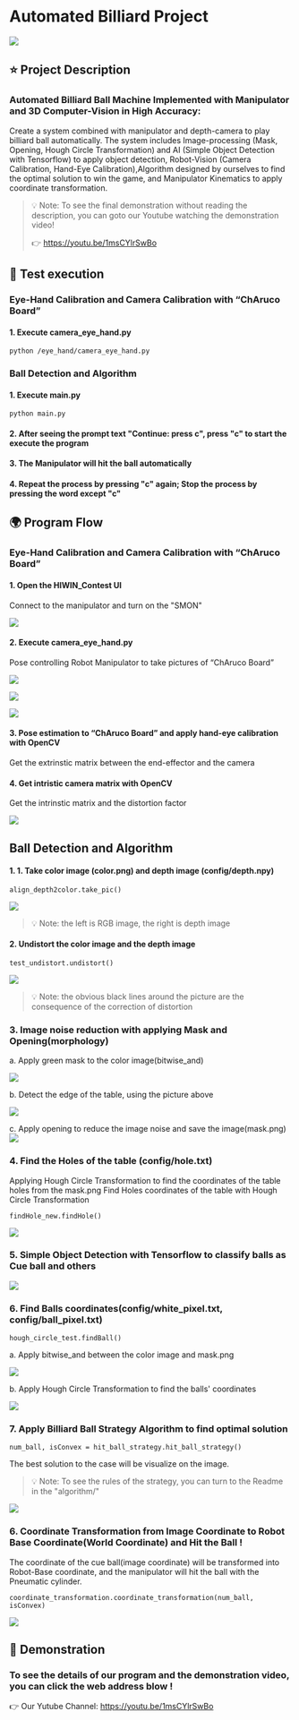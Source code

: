 # Automated Billiard Project
![](https://i.imgur.com/vIP16V4.png)

## :star: Project Description
### Automated Billiard Ball Machine Implemented with Manipulator and 3D Computer-Vision in High Accuracy:
Create a system combined with manipulator and depth-camera to play billiard ball automatically. The system includes Image-processing (Mask, Opening, Hough Circle Transformation) and AI (Simple Object Detection with Tensorflow) to apply object detection, Robot-Vision (Camera Calibration, Hand-Eye Calibration),Algorithm designed by ourselves to find the optimal solution to win the game, and Manipulator Kinematics to apply coordinate transformation.

> :bulb: Note: To see the final demonstration without reading the description, you can goto our Youtube watching the demonstration video!
> 
> :point_right:  https://youtu.be/1msCYlrSwBo

## :orange_book:  Test execution

### Eye-Hand Calibration and Camera Calibration with “ChAruco Board”
#### 1. Execute camera_eye_hand.py
```
python /eye_hand/camera_eye_hand.py
```

### Ball Detection and Algorithm
#### 1. Execute main.py
```
python main.py
```
#### 2. After seeing the prompt text "Continue: press c", press "c" to start the execute the program
#### 3. The Manipulator will hit the ball automatically
#### 4. Repeat the process by pressing "c" again; Stop the process by pressing the word except "c"

## :earth_africa: Program Flow
### Eye-Hand Calibration and Camera Calibration with “ChAruco Board”
#### 1. Open the HIWIN_Contest UI
Connect to the manipulator and turn on the "SMON"

![](https://i.imgur.com/7O9CLiL.png)

#### 2. Execute camera_eye_hand.py
Pose controlling Robot Manipulator to take pictures of “ChAruco Board” 

![](https://i.imgur.com/t8YxIbG.png)

![](https://i.imgur.com/b0GYvXi.png)

![](https://i.imgur.com/eL36ibr.png)

#### 3. Pose estimation to “ChAruco Board” and apply hand-eye calibration with OpenCV
Get the extrinstic matrix between the end-effector and the camera
#### 4. Get intristic camera matrix with OpenCV
Get the intrinstic matrix and the distortion factor

![](https://i.imgur.com/Ao856mV.png)

## Ball Detection and Algorithm
#### 1. 1. Take color image (color.png) and depth image (config/depth.npy)
```
align_depth2color.take_pic()
```
![](https://i.imgur.com/wzxLL4S.png)

> :bulb: Note: the left is RGB image, the right is depth image

#### 2. Undistort the color image and the depth image
```
test_undistort.undistort()
```
![](https://i.imgur.com/53jNJMv.jpg)

> :bulb: Note: the obvious black lines around the picture are the consequence of the correction of distortion

### 3. Image noise reduction with applying Mask and Opening(morphology)
a. Apply green mask to the color image(bitwise_and)

![](https://i.imgur.com/9Cuwfs7.jpg)

b. Detect the edge of the table, using the picture above

![](https://i.imgur.com/5rogd6i.png)

c. Apply opening to reduce the image noise and save the image(mask.png)
![](https://i.imgur.com/Q6XhKqb.png)


### 4. Find the Holes of the table (config/hole.txt)
Applying Hough Circle Transformation to find the coordinates of the table holes from the mask.png
Find Holes coordinates of the table with Hough Circle Transformation
```
findHole_new.findHole()
```
![](https://i.imgur.com/8DHfp1q.png)

### 5. Simple Object Detection with Tensorflow to classify balls as Cue ball and others

![](https://i.imgur.com/EydDtA3.jpg)


### 6. Find Balls coordinates(config/white_pixel.txt, config/ball_pixel.txt)
```
hough_circle_test.findBall()
```
a. Apply bitwise_and between the color image and mask.png 

![](https://i.imgur.com/dTtfHfi.png)

b. Apply Hough Circle Transformation to find the balls' coordinates

![](https://i.imgur.com/NgupYDi.jpg)


### 7. Apply Billiard Ball Strategy Algorithm to find optimal solution
```
num_ball, isConvex = hit_ball_strategy.hit_ball_strategy()
```
The best solution to the case will be visualize on the image.
> :bulb: Note: To see the rules of the strategy, you can turn to the Readme in the "algorithm/"
> 

![](https://i.imgur.com/CBxhUng.jpg)

### 6. Coordinate Transformation from Image Coordinate to Robot Base Coordinate(World Coordinate) and Hit the Ball !
The coordinate of the cue ball(image coordinate) will be transformed into Robot-Base coordinate, and the manipulator will hit the ball with the Pneumatic cylinder.
```
coordinate_transformation.coordinate_transformation(num_ball, isConvex)
```
![](https://i.imgur.com/iruHybB.png)



## :mag_right: Demonstration

### To see the details of our program and the demonstration video, you can click the web address blow !

:point_right: Our Yutube Channel:  https://youtu.be/1msCYlrSwBo


